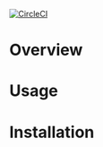 [![CircleCI](https://circleci.com/gh/zackproser/golang-cli-template.svg?style=svg)](https://circleci.com/gh/zackproser/golang-cli-template)

# Overview 

# Usage 

# Installation
